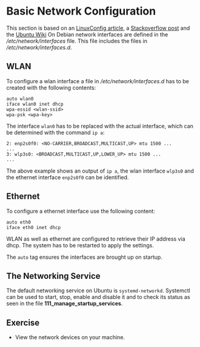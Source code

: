 # Basic Network Configuration
This section is based on an [LinuxConfig article](https://linuxconfig.org/etcnetworkinterfacesto-connect-ubuntu-to-a-wireless-network), a [Stackoverflow post](https://askubuntu.com/a/713941) and the [Ubuntu Wiki](https://wiki.ubuntuusers.de/systemd/networkd/)
On Debian network interfaces are defined in the */etc/network/interfaces* file. This file includes the files in */etc/network/interfaces.d*.

## WLAN
To configure a wlan interface a file in */etc/network/interfaces.d* has to be created with the following contents:

~~~~~
auto wlan0
iface wlan0 inet dhcp
wpa-essid <wlan-ssid>
wpa-psk <wpa-key>
~~~~~

The interface `wlan0` has to be replaced with the actual interface, which can be determined with the command `ip a`:

~~~~~
2: enp2s0f0: <NO-CARRIER,BROADCAST,MULTICAST,UP> mtu 1500 ...
...
3: wlp3s0: <BROADCAST,MULTICAST,UP,LOWER_UP> mtu 1500 ...
...
~~~~~

The above example shows an output of `ip a`, the wlan interface `wlp3s0` and the ethernet interface `enp2s0f0` can be identified.

## Ethernet
To configure a ethernet interface use the following content:

~~~~~
auto eth0
iface eth0 inet dhcp
~~~~~

WLAN as well as ethernet are configured to retrieve their IP address via dhcp.
The system has to be restarted to apply the settings.

The `auto` tag ensures the interfaces are brought up on startup.

## The Networking Service
The default networking service on Ubuntu is `systemd-networkd`. Systemctl can be used to start, stop, enable and disable it and to check its status as seen in the file **111_manage_startup_services**.

## Exercise
- View the network devices on your machine.